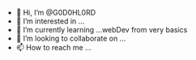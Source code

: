 - 👋 Hi, I’m @G0D0HL0RD
- 👀 I’m interested in ... <webDev><webDesign><JavaProgramming>
- 🌱 I’m currently learning ...webDev from very basics
- 💞️ I’m looking to collaborate on ...
- 📫 How to reach me ...

<!---
G0D0HL0RD/G0D0HL0RD is a ✨ special ✨ repository because its `README.md` (this file) appears on your GitHub profile.
You can click the Preview link to take a look at your changes.
--->
